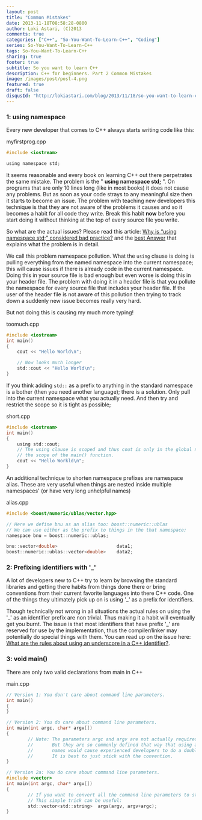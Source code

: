 ```yaml
---
layout: post
title: "Common Mistakes"
date: 2013-11-18T08:58:28-0800
author: Loki Astari, (C)2013
comments: true
categories: ["C++", "So-You-Want-To-Learn-C++", "Coding"]
series: So-You-Want-To-Learn-C++
tags: So-You-Want-To-Learn-C++
sharing: true
footer: true
subtitle: So you want to learn C++
description: C++ for beginners. Part 2 Common Mistakes
image: /images/post/post-4.png
featured: true
draft: false
disqusId: "http://lokiastari.com/blog/2013/11/18/so-you-want-to-learn-c-plus-plus-part-2/"
---
```


### 1: using namespace

Every new developer that comes to C++ always starts writing code like this:

myfirstprog.cpp
```c
#include <iostream>

using namespace std;
```

It seems reasonable and every book on learning C++ out there perpetrates the same mistake. The problem is the " **using namespace std;** ". On programs that are only 10 lines long (like in most books) it does not cause any problems. But as soon as your code strays to any meaningful size then it starts to become an issue. The problem with teaching new developers this technique is that they are not aware of the problems it causes and so it becomes a habit for all code they write. Break this habit **now** before you start doing it without thinking at the top of every source file you write.

So what are the actual issues? Please read this article: [Why is “using namespace std;” considered bad practice?](https://stackoverflow.com/q/1452721/14065) and the [best Answer](https://stackoverflow.com/a/1453605/14065) that explains what the problem is in detail.

We call this problem namespace pollution. What the `using` clause is doing is pulling everything from the named namespace into the current namespace; this will cause issues if there is already code in the current namespace. Doing this in your source file is bad enough but even worse is doing this in your header file. The problem with doing it in a header file is that you pollute the namespace for every source file that includes your header file. If the user of the header file is not aware of this pollution then trying to track down a suddenly new issue becomes really very hard.

But not doing this is causing my much more typing!

toomuch.cpp
```c
#include <iostream>
int main()
{
    cout << "Hello World\n";

    // Now looks much longer
    std::cout << "Hello World\n";
}
```

If you think adding `std::` as a prefix to anything in the standard namespace is a bother (then you need another language); there is a solution. Only pull into the current namespace what you actually need. And then try and restrict the scope so it is tight as possible;

short.cpp
```c
#include <iostream>
int main()
{
    using std::cout;
    // The using clause is scoped and thus cout is only in the global namespace for
    // the scope of the main() function.
    cout << "Hello Workld\n";
}
```

An additional technique to shorten namespace prefixes are namespace alias. These are very useful when things are nested inside multiple namespaces' (or have very long unhelpful names)

alias.cpp
```c
#include <boost/numeric/ublas/vector.hpp>

// Here we define bnu as an alias too: boost::numeric::ublas
// We can use either as the prefix to things in the that namespace;
namespace bnu = boost::numeric::ublas;

bnu::vector<double>                      data1;
boost::numeric::ublas::vector<double>    data2;
```

### 2: Prefixing identifiers with &#39;&#95;&#39;
A lot of developers new to C++ try to learn by browsing the standard libraries and getting there habits from things done there or bring conventions from their current favorite languages into there C++ code. One of the things they ultimately pick up on is using '&#95;' as a prefix for identifiers.

Though technically not wrong in all situations the actual rules on using the '&#95;' as an identifier prefix are non trivial. Thus making it a habit will eventually get you burnt. The issue is that most identifiers that have prefix '&#95;' are reserved for use by the implementation, thus the compiler/linker may potentially do special things with them. You can read up on the issue here: [What are the rules about using an underscore in a C++ identifier?](https://stackoverflow.com/q/228783/14065).

### 3: void main()
There are only two valid declarations from main in C++

main.cpp
```c
// Version 1: You don't care about command line parameters.
int main()
{
}

// Version 2: You do care about command line parameters.
int main(int argc, char* argv[])
{
        // Note: The parameters argc and argv are not actually required as a name.
        //       But they are so commonly defined that way that using any other
        //       names would cause experienced developers to do a double take.
        //       It is best to just stick with the convention.
}

// Version 2a: You do care about command line parameters.
#include <vector>
int main(int argc, char* argv[])
{
        // If you want to convert all the command line parameters to strings.
        // This simple trick can be useful:
        std::vector<std::string>  args(argv, argv+argc);
}
```

